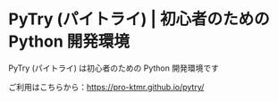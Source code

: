 # PyTry (パイトライ) | 初心者のための Python 開発環境

PyTry (パイトライ) は初心者のための Python 開発環境です

ご利用はこちらから：https://pro-ktmr.github.io/pytry/
